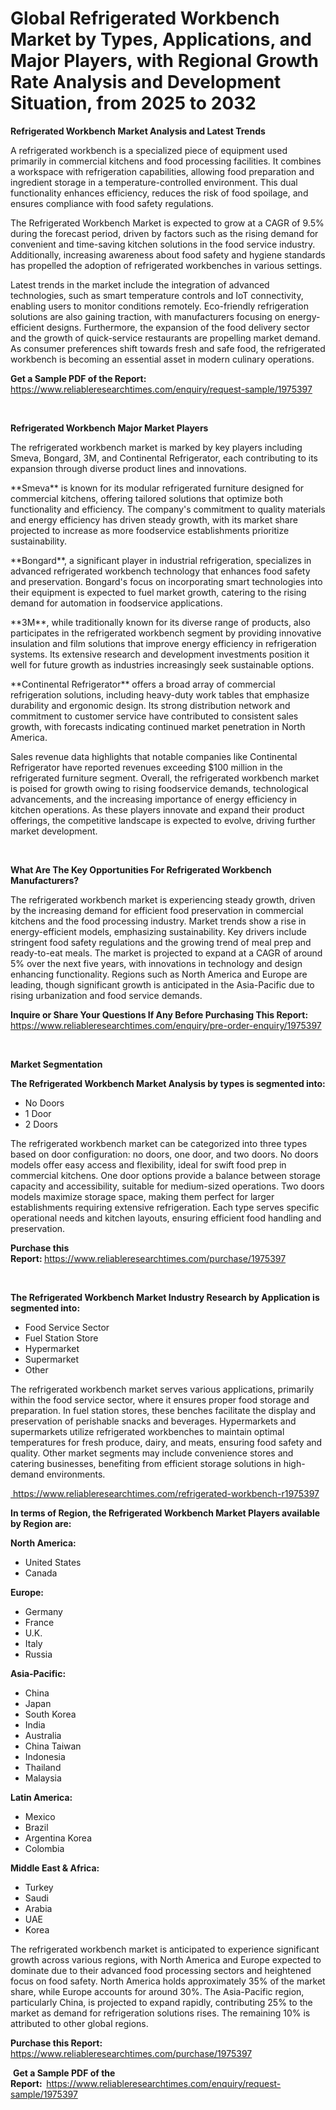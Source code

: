 <p><h1>Global Refrigerated Workbench Market by Types, Applications, and Major Players, with Regional Growth Rate Analysis and Development Situation, from 2025 to 2032</h1></p><p><strong>Refrigerated Workbench Market Analysis and Latest Trends</strong></p>
<p><p>A refrigerated workbench is a specialized piece of equipment used primarily in commercial kitchens and food processing facilities. It combines a workspace with refrigeration capabilities, allowing food preparation and ingredient storage in a temperature-controlled environment. This dual functionality enhances efficiency, reduces the risk of food spoilage, and ensures compliance with food safety regulations.</p><p>The Refrigerated Workbench Market is expected to grow at a CAGR of 9.5% during the forecast period, driven by factors such as the rising demand for convenient and time-saving kitchen solutions in the food service industry. Additionally, increasing awareness about food safety and hygiene standards has propelled the adoption of refrigerated workbenches in various settings. </p><p>Latest trends in the market include the integration of advanced technologies, such as smart temperature controls and IoT connectivity, enabling users to monitor conditions remotely. Eco-friendly refrigeration solutions are also gaining traction, with manufacturers focusing on energy-efficient designs. Furthermore, the expansion of the food delivery sector and the growth of quick-service restaurants are propelling market demand. As consumer preferences shift towards fresh and safe food, the refrigerated workbench is becoming an essential asset in modern culinary operations.</p></p>
<p><strong>Get a Sample PDF of the Report:&nbsp;</strong> <a href="https://www.reliableresearchtimes.com/enquiry/request-sample/1975397?utm_campaign=2891&utm_medium=2&utm_source=Github&utm_content=ia&utm_term=12042025&utm_id=refrigerated-workbench">https://www.reliableresearchtimes.com/enquiry/request-sample/1975397</a></p>
<p>&nbsp;</p>
<p><strong>Refrigerated Workbench Major Market Players</strong></p>
<p><p>The refrigerated workbench market is marked by key players including Smeva, Bongard, 3M, and Continental Refrigerator, each contributing to its expansion through diverse product lines and innovations.</p><p>**Smeva** is known for its modular refrigerated furniture designed for commercial kitchens, offering tailored solutions that optimize both functionality and efficiency. The company's commitment to quality materials and energy efficiency has driven steady growth, with its market share projected to increase as more foodservice establishments prioritize sustainability. </p><p>**Bongard**, a significant player in industrial refrigeration, specializes in advanced refrigerated workbench technology that enhances food safety and preservation. Bongard's focus on incorporating smart technologies into their equipment is expected to fuel market growth, catering to the rising demand for automation in foodservice applications.</p><p>**3M**, while traditionally known for its diverse range of products, also participates in the refrigerated workbench segment by providing innovative insulation and film solutions that improve energy efficiency in refrigeration systems. Its extensive research and development investments position it well for future growth as industries increasingly seek sustainable options.</p><p>**Continental Refrigerator** offers a broad array of commercial refrigeration solutions, including heavy-duty work tables that emphasize durability and ergonomic design. Its strong distribution network and commitment to customer service have contributed to consistent sales growth, with forecasts indicating continued market penetration in North America.</p><p>Sales revenue data highlights that notable companies like Continental Refrigerator have reported revenues exceeding $100 million in the refrigerated furniture segment. Overall, the refrigerated workbench market is poised for growth owing to rising foodservice demands, technological advancements, and the increasing importance of energy efficiency in kitchen operations. As these players innovate and expand their product offerings, the competitive landscape is expected to evolve, driving further market development.</p></p>
<p>&nbsp;</p>
<p><strong>What Are The Key Opportunities For Refrigerated Workbench Manufacturers?</strong></p>
<p><p>The refrigerated workbench market is experiencing steady growth, driven by the increasing demand for efficient food preservation in commercial kitchens and the food processing industry. Market trends show a rise in energy-efficient models, emphasizing sustainability. Key drivers include stringent food safety regulations and the growing trend of meal prep and ready-to-eat meals. The market is projected to expand at a CAGR of around 5% over the next five years, with innovations in technology and design enhancing functionality. Regions such as North America and Europe are leading, though significant growth is anticipated in the Asia-Pacific due to rising urbanization and food service demands.</p></p>
<p><strong>Inquire or Share Your Questions If Any Before Purchasing This Report:</strong> <a href="https://www.reliableresearchtimes.com/enquiry/pre-order-enquiry/1975397?utm_campaign=2891&utm_medium=2&utm_source=Github&utm_content=ia&utm_term=12042025&utm_id=refrigerated-workbench">https://www.reliableresearchtimes.com/enquiry/pre-order-enquiry/1975397</a></p>
<p>&nbsp;</p>
<p><strong>Market Segmentation</strong></p>
<p><strong>The Refrigerated Workbench Market Analysis by types is segmented into:</strong></p>
<p><ul><li>No Doors</li><li>1 Door</li><li>2 Doors</li></ul></p>
<p><p>The refrigerated workbench market can be categorized into three types based on door configuration: no doors, one door, and two doors. No doors models offer easy access and flexibility, ideal for swift food prep in commercial kitchens. One door options provide a balance between storage capacity and accessibility, suitable for medium-sized operations. Two doors models maximize storage space, making them perfect for larger establishments requiring extensive refrigeration. Each type serves specific operational needs and kitchen layouts, ensuring efficient food handling and preservation.</p></p>
<p><strong>Purchase this Report:&nbsp;</strong><a href="https://www.reliableresearchtimes.com/purchase/1975397?utm_campaign=2891&utm_medium=2&utm_source=Github&utm_content=ia&utm_term=12042025&utm_id=refrigerated-workbench">https://www.reliableresearchtimes.com/purchase/1975397</a></p>
<p>&nbsp;</p>
<p><strong>The Refrigerated Workbench Market Industry Research by Application is segmented into:</strong></p>
<p><ul><li>Food Service Sector</li><li>Fuel Station Store</li><li>Hypermarket</li><li>Supermarket</li><li>Other</li></ul></p>
<p><p>The refrigerated workbench market serves various applications, primarily within the food service sector, where it ensures proper food storage and preparation. In fuel station stores, these benches facilitate the display and preservation of perishable snacks and beverages. Hypermarkets and supermarkets utilize refrigerated workbenches to maintain optimal temperatures for fresh produce, dairy, and meats, ensuring food safety and quality. Other market segments may include convenience stores and catering businesses, benefiting from efficient storage solutions in high-demand environments.</p></p>
<p><a href="https://www.reliableresearchtimes.com/refrigerated-workbench-r1975397?utm_campaign=2891&utm_medium=2&utm_source=Github&utm_content=ia&utm_term=12042025&utm_id=refrigerated-workbench">&nbsp;https://www.reliableresearchtimes.com/refrigerated-workbench-r1975397</a></p>
<p><strong>In terms of Region, the Refrigerated Workbench Market Players available by Region are:</strong></p>
<p>
    <p> <strong> North America: </strong>
        <ul>
            <li>United States</li>
            <li>Canada</li>
        </ul>
        </p> 
    <p> <strong> Europe: </strong>
        <ul>
            <li>Germany</li>
            <li>France</li>
            <li>U.K.</li>
            <li>Italy</li>
            <li>Russia</li>
        </ul>
        </p> 
    <p> <strong> Asia-Pacific: </strong>
        <ul>
            <li>China</li>
            <li>Japan</li>
            <li>South Korea</li>
            <li>India</li>
            <li>Australia</li>
            <li>China Taiwan</li>
            <li>Indonesia</li>
            <li>Thailand</li>
            <li>Malaysia</li>
        </ul>
        </p> 
    <p> <strong> Latin America: </strong>
        <ul>
            <li>Mexico</li>
            <li>Brazil</li>
            <li>Argentina Korea</li>
            <li>Colombia</li>
        </ul>
        </p> 
    <p> <strong> Middle East & Africa: </strong>
        <ul>
            <li>Turkey</li>
            <li>Saudi</li>
            <li>Arabia</li>
            <li>UAE</li>
            <li>Korea</li>
        </ul>
    </p>
    </p>
<p><p>The refrigerated workbench market is anticipated to experience significant growth across various regions, with North America and Europe expected to dominate due to their advanced food processing sectors and heightened focus on food safety. North America holds approximately 35% of the market share, while Europe accounts for around 30%. The Asia-Pacific region, particularly China, is projected to expand rapidly, contributing 25% to the market as demand for refrigeration solutions rises. The remaining 10% is attributed to other global regions.</p></p>
<p><strong>Purchase this Report: </strong><a href="https://www.reliableresearchtimes.com/purchase/1975397?utm_campaign=2891&utm_medium=2&utm_source=Github&utm_content=ia&utm_term=12042025&utm_id=refrigerated-workbench">https://www.reliableresearchtimes.com/purchase/1975397</a></p>
<p>&nbsp;<strong>Get a Sample PDF of the Report:&nbsp;&nbsp;</strong><a href="https://www.reliableresearchtimes.com/enquiry/request-sample/1975397?utm_campaign=2891&utm_medium=2&utm_source=Github&utm_content=ia&utm_term=12042025&utm_id=refrigerated-workbench">https://www.reliableresearchtimes.com/enquiry/request-sample/1975397</a></p>
<p><strong></strong></p>
<p><p></p><p></p><p></p></p>